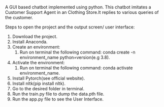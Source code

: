 A GUI based chatbot implemented using python.
This chatbot imitates a Customer Support Agent in an Clothing Store.It replies to various queries of the customer.

Steps to open the project and the output screen/ user interface:

  1. Download the project.
  2. Install Anaconda.
  3. Create an environment:
      1. Run on terminal the following command: conda create -n environment_name python=version(e.g 3.8).
  4. Activate the environment:
      1. Run on terminal the following command: conda activate environment_name.
  5. Install Pytorch(see official website).
  6. Install nltk(pip install nltk).
  7. Go to the desired folder in terminal.
  8. Run the train.py file to dump the data.pth file.
  9. Run the app.py file to see the User Interface.
